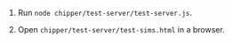 
1. Run `node chipper/test-server/test-server.js`.

2. Open `chipper/test-server/test-sims.html` in a browser.

